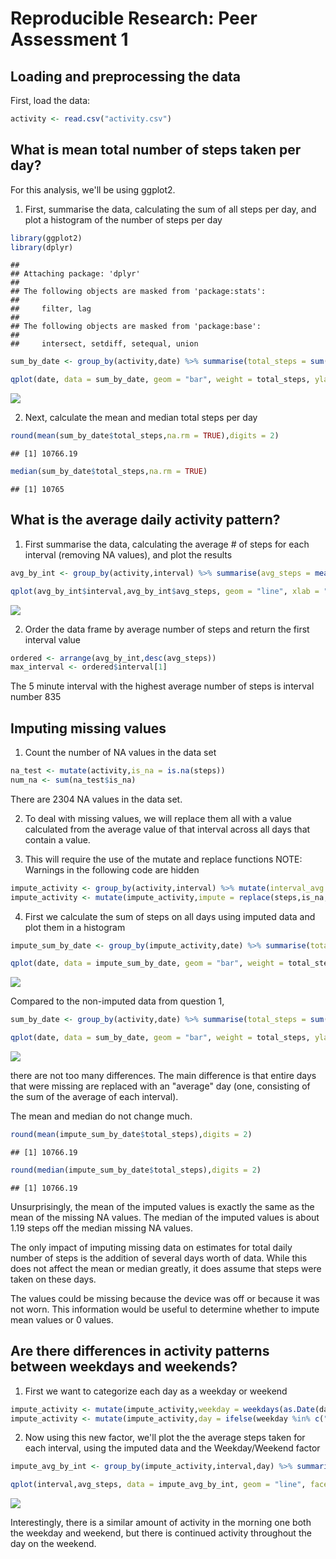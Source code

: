 # Reproducible Research: Peer Assessment 1


## Loading and preprocessing the data
First, load the data:

```r
activity <- read.csv("activity.csv")
```

## What is mean total number of steps taken per day?
For this analysis, we'll be using ggplot2.

1. First, summarise the data, calculating the sum of all steps per day, and plot a histogram of the number of steps per day

```r
library(ggplot2)
library(dplyr)
```

```
## 
## Attaching package: 'dplyr'
## 
## The following objects are masked from 'package:stats':
## 
##     filter, lag
## 
## The following objects are masked from 'package:base':
## 
##     intersect, setdiff, setequal, union
```

```r
sum_by_date <- group_by(activity,date) %>% summarise(total_steps = sum(steps))

qplot(date, data = sum_by_date, geom = "bar", weight = total_steps, ylab = "total_steps",main = "Total steps by day")
```

![](PA1_template_files/figure-html/histogram-1.png) 

2. Next, calculate the mean and median total steps per day

```r
round(mean(sum_by_date$total_steps,na.rm = TRUE),digits = 2)
```

```
## [1] 10766.19
```

```r
median(sum_by_date$total_steps,na.rm = TRUE)
```

```
## [1] 10765
```


## What is the average daily activity pattern?

1. First summarise the data, calculating the average # of steps for each interval (removing NA values), and plot the results

```r
avg_by_int <- group_by(activity,interval) %>% summarise(avg_steps = mean(steps,na.rm = TRUE))

qplot(avg_by_int$interval,avg_by_int$avg_steps, geom = "line", xlab = "Interval",ylab = "Avg. Number of Steps", main = "Avg. Number of Steps for each interval across all days")
```

![](PA1_template_files/figure-html/plotaverage-1.png) 

2. Order the data frame by average number of steps and return the first interval value


```r
ordered <- arrange(avg_by_int,desc(avg_steps))
max_interval <- ordered$interval[1]
```

The 5 minute interval with the highest average number of steps is interval number 835

## Imputing missing values
1. Count the number of NA values in the data set

```r
na_test <- mutate(activity,is_na = is.na(steps))
num_na <- sum(na_test$is_na)
```
There are 2304 NA values in the data set.

2. To deal with missing values, we will replace them all with a value calculated from the average value of that interval across all days that contain a value.

3. This will require the use of the mutate and replace functions 
NOTE: Warnings in the following code are hidden


```r
impute_activity <- group_by(activity,interval) %>% mutate(interval_avg = mean(steps,na.rm = TRUE),is_na = is.na(steps))
impute_activity <- mutate(impute_activity,impute = replace(steps,is_na,interval_avg))
```

4. First we calculate the sum of steps on all days using imputed data and plot them in a histogram


```r
impute_sum_by_date <- group_by(impute_activity,date) %>% summarise(total_steps = sum(impute))

qplot(date, data = impute_sum_by_date, geom = "bar", weight = total_steps, ylab = "total_steps",main = "Total steps by day (NAs imputed with average for interval)")
```

![](PA1_template_files/figure-html/imputehist-1.png) 

Compared to the non-imputed data from question 1,


```r
sum_by_date <- group_by(activity,date) %>% summarise(total_steps = sum(steps))

qplot(date, data = sum_by_date, geom = "bar", weight = total_steps, ylab = "total_steps",main = "Total steps by day")
```

![](PA1_template_files/figure-html/unnamed-chunk-1-1.png) 

there are not too many differences. The main difference is that entire days that were missing are replaced with an "average" day (one, consisting of the sum of the average of each interval).

The mean and median do not change much.


```r
round(mean(impute_sum_by_date$total_steps),digits = 2)
```

```
## [1] 10766.19
```

```r
round(median(impute_sum_by_date$total_steps),digits = 2)
```

```
## [1] 10766.19
```

Unsurprisingly, the mean of the imputed values is exactly the same as the mean of the missing NA values. The median of the imputed values  is about 1.19 steps off the median missing NA values.

The only impact of imputing missing data on estimates for total daily number of steps is the addition of several days worth of data. While this does not affect the mean or median greatly, it does assume that steps were taken on these days. 

The values could be missing because the device was off or because it was not worn. This information would be useful to determine whether to impute mean values or 0 values.

## Are there differences in activity patterns between weekdays and weekends?

1. First we want to categorize each day as a weekday or weekend


```r
impute_activity <- mutate(impute_activity,weekday = weekdays(as.Date(date)))
impute_activity <- mutate(impute_activity,day = ifelse(weekday %in% c("Saturday","Sunday"),"Weekend","Weekday"))
```

2. Now using this new factor, we'll plot the the average steps taken for each interval, using the imputed data and the Weekday/Weekend factor


```r
impute_avg_by_int <- group_by(impute_activity,interval,day) %>% summarise(avg_steps = mean(impute))

qplot(interval,avg_steps, data = impute_avg_by_int, geom = "line", facets = day ~ ., xlab = "Interval",ylab = "Avg. Number of Steps", main = "Avg. Number of Steps for each interval across all days (NAs imputed with mean of interval)")
```

![](PA1_template_files/figure-html/plotweekday-1.png) 

Interestingly, there is a similar amount of activity in the morning one both the weekday and weekend, but there is continued activity throughout the day on the weekend.
